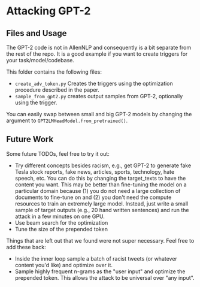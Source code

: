 # Attacking GPT-2

## Files and Usage

The GPT-2 code is not in AllenNLP and consequently is a bit separate from the rest of the repo. It is a good example if you want to create triggers for your task/model/codebase.

This folder contains the following files: 
+ `create_adv_token.py` Creates the triggers using the optimization procedure described in the paper.  
+ `sample_from_gpt2.py` creates output samples from GPT-2, optionally using the trigger.

You can easily swap between small and big GPT-2 models by changing the argument to `GPT2LMHeadModel.from_pretrained()`.


## Future Work

Some future TODOs, feel free to try it out:
+ Try different concepts besides racism, e.g., get GPT-2 to generate fake Tesla stock reports, fake news, articles, sports, technology, hate speech, etc. You can do this by changing the target_texts to have the content you want. This may be better than fine-tuning the model on a particular domain because (1) you do not need a large collection of documents to fine-tune on and (2) you don't need the compute resources to train an extremely large model. Instead, just write a small sample of target outputs (e.g., 20 hand written sentences) and run the attack in a few minutes on one GPU.
+ Use beam search for the optimization
+ Tune the size of the prepended token

Things that are left out that we found were not super necessary. Feel free to add these back:
+ Inside the inner loop sample a batch of racist tweets (or whatever content you'd like) and optimize over it.
+ Sample highly frequent n-grams as the "user input" and optimize the prepended token. This allows the attack to be universal over "any input".

